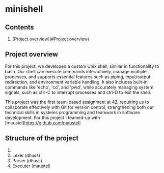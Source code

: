 # minishell

## Contents

1. [Project overview](#Project overview)

## Project overview

For this project, we developed a custom Unix shell, similar in functionality to bash. Our shell can execute commands interactively, manage multiple processes, and supports essential features such as piping, input/output redirection, and environment variable handling. It also includes built-in commands like 'echo', 'cd', and 'pwd', while accurately managing system signals, such as ctrl-C to interrupt processes and ctrl-D to exit the shell.

This project was the first team-based assignment at 42, requiring us to collaborate effectively with Git for version control, strengthening both our technical skills in systems programming and teamwork in software development. For this project I teamed-up with [maustel[https://github.com/maustel]

## Structure of the project

1. 
2. Lexer (dhuss)
3. Parser (dhuss)
4. Executer (maustel)
